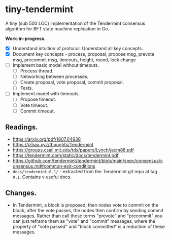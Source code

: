 tiny-tendermint
===============

A tiny (sub 500 LOC) implementation of the Tendermint consensus algorithm for BFT state machine replication in Go.

**Work-in-progress.**

 - [x] Understand intuition of protocol. Understand all key concepts.
 - [x] Document key concepts - process, proposal, propose msg, prevote msg, precommit msg, timeouts, height, round, lock change
 - [ ] Implement basic model without timeouts.
   - [ ] Process thread.
   - [ ] Networking between processes.
   - [ ] Create proposal, vote proposal, commit proposal.
   - [ ] Tests.
 - [ ] Implement model with timeouts.
   - [ ] Propose timeout.
   - [ ] Vote timeout.
   - [ ] Commit timeout.

## Readings.

 - https://arxiv.org/pdf/1807.04938
 - https://jzhao.xyz/thoughts/Tendermint
 - https://groups.csail.mit.edu/tds/papers/Lynch/jacm88.pdf
 - https://tendermint.com/static/docs/tendermint.pdf
 - https://github.com/tendermint/tendermint/blob/main/spec/consensus/consensus.md#common-exit-conditions
 - `docs/tendermint-0.1/` - extracted from the Tendermint git repo at tag `0.1`. Contains v useful docs.

## Changes.

 - In Tendermint, a block is proposed, then nodes vote to commit on the block, after the vote passes, the nodes then confirm by sending commit messages. Rather than call these terms "prevote" and "precommit" you can just reframe them as "vote" and "commit" messages, where the property of "vote passed" and "block committed" is a reduction of these messages.
